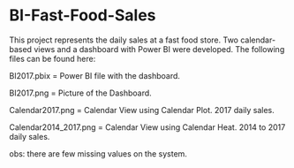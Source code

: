 # BI-Fast-Food-Sales
This project represents the daily sales at a fast food store. Two calendar-based views and a dashboard with Power BI were developed.
The following files can be found here:

BI2017.pbix = Power BI file with the dashboard.

BI2017.png = Picture of the Dashboard.

Calendar2017.png = Calendar View using Calendar Plot. 2017 daily sales.

Calendar2014_2017.png =  Calendar View using Calendar Heat. 2014 to 2017 daily sales.


obs: there are few missing values on the system.
